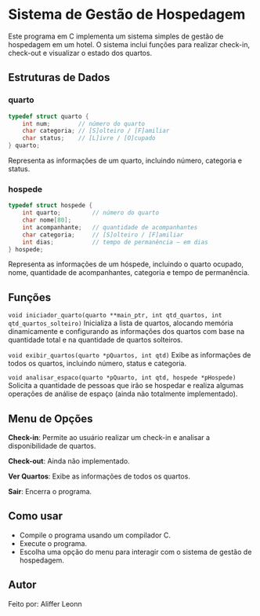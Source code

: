 
# Sistema de Gestão de Hospedagem
Este programa em C implementa um sistema simples de gestão de hospedagem em um hotel. O sistema inclui funções para realizar check-in, check-out e visualizar o estado dos quartos.

## Estruturas de Dados
### quarto
```C
typedef struct quarto {
    int num;        // número do quarto
    char categoria; // [S]olteiro / [F]amiliar
    char status;    // [L]ivre / [O]cupado
} quarto;
```
Representa as informações de um quarto, incluindo número, categoria e status.

### hospede

```C
typedef struct hospede {
    int quarto;         // número do quarto
    char nome[80];
    int acompanhante;   // quantidade de acompanhantes
    char categoria;     // [S]olteiro / [F]amiliar
    int dias;           // tempo de permanência – em dias
} hospede;
```
Representa as informações de um hóspede, incluindo o quarto ocupado, nome, quantidade de acompanhantes, categoria e tempo de permanência.

## Funções
`void iniciador_quarto(quarto **main_ptr, int qtd_quartos, int qtd_quartos_solteiro)`
Inicializa a lista de quartos, alocando memória dinamicamente e configurando as informações dos quartos com base na quantidade total e na quantidade de quartos solteiros.

`void exibir_quartos(quarto *pQuartos, int qtd)`
Exibe as informações de todos os quartos, incluindo número, status e categoria.

`void analisar_espaco(quarto *pQuarto, int qtd, hospede *pHospede)`
Solicita a quantidade de pessoas que irão se hospedar e realiza algumas operações de análise de espaço (ainda não totalmente implementado).

## Menu de Opções
**Check-in**: Permite ao usuário realizar um check-in e analisar a disponibilidade de quartos.

**Check-out**: Ainda não implementado.

**Ver Quartos**: Exibe as informações de todos os quartos.

**Sair**: Encerra o programa.

## Como usar
- Compile o programa usando um compilador C.
- Execute o programa.
- Escolha uma opção do menu para interagir com o sistema de gestão de hospedagem.
 ## Autor
Feito por: Aliffer Leonn
